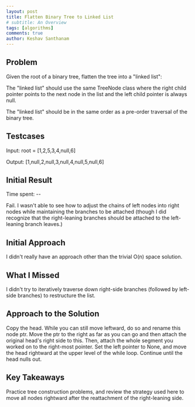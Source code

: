 ```yaml
---
layout: post
title: Flatten Binary Tree to Linked List
# subtitle: An Overview
tags: [algorithms]
comments: true
author: Keshav Santhanam
---
```


## Problem

Given the root of a binary tree, flatten the tree into a "linked list":

The "linked list" should use the same TreeNode class where the right child pointer points to the next node in the list and the left child pointer is always null.

The "linked list" should be in the same order as a pre-order traversal of the binary tree.

## Testcases

Input: root = [1,2,5,3,4,null,6]

Output: [1,null,2,null,3,null,4,null,5,null,6]

## Initial Result
Time spent: --

Fail. I wasn't able to see how to adjust the chains of left nodes into right nodes while maintaining the branches to be attached (though I did recognize that the right-leaning branches should be attached to the left-leaning branch leaves.)

## Initial Approach

I didn't really have an approach other than the trivial O(n) space solution. 

## What I Missed

I didn't try to iteratively traverse down right-side branches (followed by left-side branches) to restructure the list. 

## Approach to the Solution

Copy the head. While you can still move leftward, do so and rename this node ptr. Move the ptr to the right as far as you can go and then attach the original head's right side to this. Then, attach the whole segment you worked on to the right-most pointer. Set the left pointer to None, and move the head rightward at the upper level of the while loop. Continue until the head nulls out. 

## Key Takeaways
Practice tree construction problems, and review the strategy used here to move all nodes rightward after the reattachment of the right-leaning side. 
